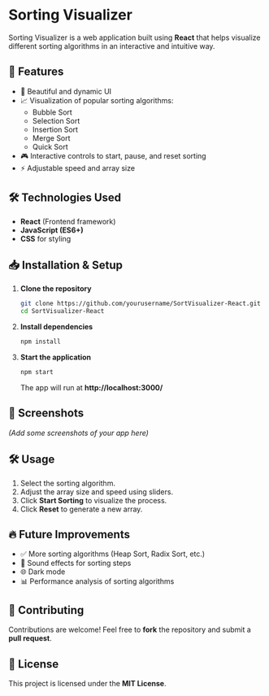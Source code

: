 # Sorting Visualizer

Sorting Visualizer is a web application built using **React** that helps visualize different sorting algorithms in an interactive and intuitive way.

## 🚀 Features
- 🎨 Beautiful and dynamic UI
- 📈 Visualization of popular sorting algorithms:
  - Bubble Sort
  - Selection Sort
  - Insertion Sort
  - Merge Sort
  - Quick Sort
- 🎮 Interactive controls to start, pause, and reset sorting
- ⚡ Adjustable speed and array size

## 🛠️ Technologies Used
- **React** (Frontend framework)
- **JavaScript (ES6+)**
- **CSS** for styling

## 📥 Installation & Setup

1. **Clone the repository**
   ```sh
   git clone https://github.com/yourusername/SortVisualizer-React.git
   cd SortVisualizer-React
   ```
2. **Install dependencies**
   ```sh
   npm install
   ```
3. **Start the application**
   ```sh
   npm start
   ```
   The app will run at **http://localhost:3000/**

## 📸 Screenshots
_(Add some screenshots of your app here)_

## 🛠️ Usage
1. Select the sorting algorithm.
2. Adjust the array size and speed using sliders.
3. Click **Start Sorting** to visualize the process.
4. Click **Reset** to generate a new array.

## 🔥 Future Improvements
- ✅ More sorting algorithms (Heap Sort, Radix Sort, etc.)
- 🎵 Sound effects for sorting steps
- 🌐 Dark mode
- 📊 Performance analysis of sorting algorithms

## 🤝 Contributing
Contributions are welcome! Feel free to **fork** the repository and submit a **pull request**.

## 📜 License
This project is licensed under the **MIT License**.

